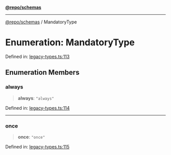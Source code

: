 [**@repo/schemas**](../README.md)

***

[@repo/schemas](../README.md) / MandatoryType

# Enumeration: MandatoryType

Defined in: [legacy-types.ts:113](https://github.com/alexqguo/drinking-board-game-v3/blob/afd6bac85649b603b1a3817542e5f085a462e4f0/packages/schemas/src/legacy-types.ts#L113)

## Enumeration Members

### always

> **always**: `"always"`

Defined in: [legacy-types.ts:114](https://github.com/alexqguo/drinking-board-game-v3/blob/afd6bac85649b603b1a3817542e5f085a462e4f0/packages/schemas/src/legacy-types.ts#L114)

***

### once

> **once**: `"once"`

Defined in: [legacy-types.ts:115](https://github.com/alexqguo/drinking-board-game-v3/blob/afd6bac85649b603b1a3817542e5f085a462e4f0/packages/schemas/src/legacy-types.ts#L115)
